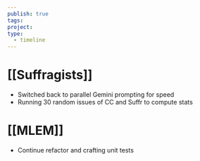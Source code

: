 ```yaml
---
publish: true
tags: 
project: 
type:
  - timeline
---
```

# [[Suffragists]]
- Switched back to parallel Gemini prompting for speed
- Running 30 random issues of CC and Suffr to compute stats
# [[MLEM]]
- Continue refactor and crafting unit tests